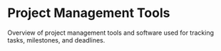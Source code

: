 # Project Management Tools

Overview of project management tools and software used for tracking tasks, milestones, and deadlines.
